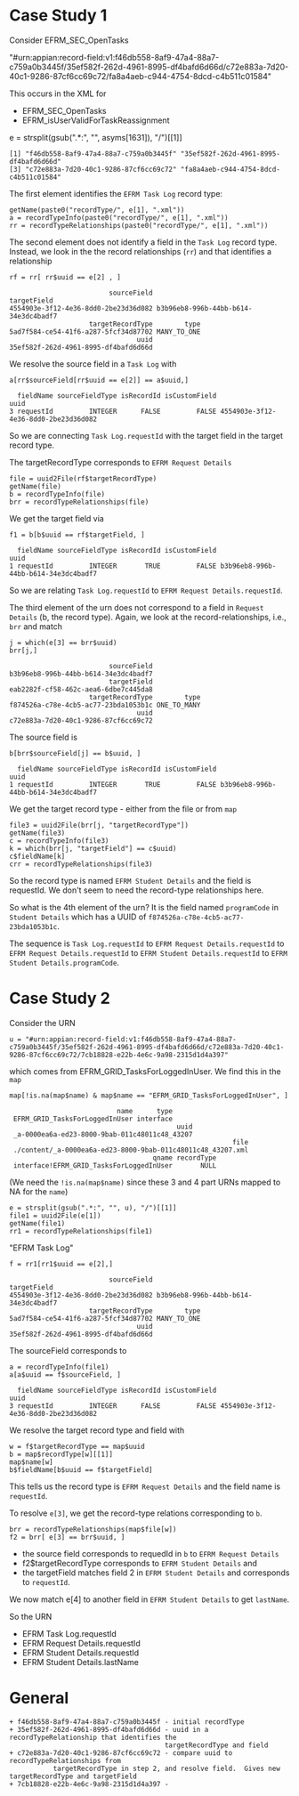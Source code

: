 # Case Study 1
Consider EFRM_SEC_OpenTasks

"#urn:appian:record-field:v1:f46db558-8af9-47a4-88a7-c759a0b3445f/35ef582f-262d-4961-8995-df4bafd6d66d/c72e883a-7d20-40c1-9286-87cf6cc69c72/fa8a4aeb-c944-4754-8dcd-c4b511c01584" 


This occurs in the XML for 
+ EFRM_SEC_OpenTasks 
+ EFRM_isUserValidForTaskReassignment 


e = strsplit(gsub(".*:", "", asyms[1631]), "/")[[1]]
```
[1] "f46db558-8af9-47a4-88a7-c759a0b3445f" "35ef582f-262d-4961-8995-df4bafd6d66d"
[3] "c72e883a-7d20-40c1-9286-87cf6cc69c72" "fa8a4aeb-c944-4754-8dcd-c4b511c01584"
```

The first element identifies the `EFRM Task Log` record type:
```
getName(paste0("recordType/", e[1], ".xml"))
a = recordTypeInfo(paste0("recordType/", e[1], ".xml"))
rr = recordTypeRelationships(paste0("recordType/", e[1], ".xml"))
```

The second element does not identify a field in the `Task Log` record type.
Instead, we look in the the record relationships (`rr`) and that identifies a relationship
```
rf = rr[ rr$uuid == e[2] , ]
```
```
                         sourceField                          targetField
4554903e-3f12-4e36-8dd0-2be23d36d082 b3b96eb8-996b-44bb-b614-34e3dc4badf7
                    targetRecordType        type
5ad7f584-ce54-41f6-a287-5fcf34d87702 MANY_TO_ONE
                                uuid
35ef582f-262d-4961-8995-df4bafd6d66d
```

We resolve the source field in a `Task Log` with 
```
a[rr$sourceField[rr$uuid == e[2]] == a$uuid,]
```
```
  fieldName sourceFieldType isRecordId isCustomField                                 uuid
3 requestId         INTEGER      FALSE         FALSE 4554903e-3f12-4e36-8dd0-2be23d36d082
```

So we are connecting `Task Log.requestId` with the target field in the target record type.


The targetRecordType corresponds to `EFRM Request Details`
```
file = uuid2File(rf$targetRecordType)
getName(file)
b = recordTypeInfo(file)
brr = recordTypeRelationships(file)
```
We get the target field via
```
f1 = b[b$uuid == rf$targetField, ]
```
```
  fieldName sourceFieldType isRecordId isCustomField                                 uuid
1 requestId         INTEGER       TRUE         FALSE b3b96eb8-996b-44bb-b614-34e3dc4badf7
```

So we are relating `Task Log.requestId` to `EFRM Request Details.requestId`.


The third element of the urn does not correspond to a field in `Request Details` (b, the record
type).  Again, we look at the record-relationships, i.e., `brr` and 
match 
```
j = which(e[3] == brr$uuid)
brr[j,]
```
```
                         sourceField
b3b96eb8-996b-44bb-b614-34e3dc4badf7
                         targetField
eab2282f-cf58-462c-aea6-6dbe7c445da8
                    targetRecordType        type
f874526a-c78e-4cb5-ac77-23bda1053b1c ONE_TO_MANY
                                uuid
c72e883a-7d20-40c1-9286-87cf6cc69c72
```

The source field is
```
b[brr$sourceField[j] == b$uuid, ]
```
```
  fieldName sourceFieldType isRecordId isCustomField                                 uuid
1 requestId         INTEGER       TRUE         FALSE b3b96eb8-996b-44bb-b614-34e3dc4badf7
```


We get the target record type - either from the file or from `map`
```
file3 = uuid2File(brr[j, "targetRecordType"])
getName(file3)
c = recordTypeInfo(file3)
k = which(brr[j, "targetField"] == c$uuid)
c$fieldName[k]
crr = recordTypeRelationships(file3)
```
So the record type is named `EFRM Student Details`
and the field is requestId.
We don't seem to need the record-type relationships here.


So what is the 4th element of the urn?
It is the field named `programCode` in `Student Details` which has a UUID of 
`f874526a-c78e-4cb5-ac77-23bda1053b1c`.


The sequence is 
`Task Log.requestId` to `EFRM Request Details.requestId` to `EFRM Request Details.requestId` to
`EFRM Student Details.requestId` to `EFRM Student Details.programCode`.




# Case Study 2

Consider the URN 
```
u = "#urn:appian:record-field:v1:f46db558-8af9-47a4-88a7-c759a0b3445f/35ef582f-262d-4961-8995-df4bafd6d66d/c72e883a-7d20-40c1-9286-87cf6cc69c72/7cb18828-e22b-4e6c-9a98-2315d1d4a397" 
```
which comes from EFRM_GRID_TasksForLoggedInUser.
We find this in the `map`
```
map[!is.na(map$name) & map$name == "EFRM_GRID_TasksForLoggedInUser", ]
```
```
                           name      type
 EFRM_GRID_TasksForLoggedInUser interface
                                          uuid
 _a-0000ea6a-ed23-8000-9bab-011c48011c48_43207
                                                        file
 ./content/_a-0000ea6a-ed23-8000-9bab-011c48011c48_43207.xml
                                    qname recordType
 interface!EFRM_GRID_TasksForLoggedInUser       NULL
```
(We need the `!is.na(map$name)` since these 3 and 4 part URNs mapped to NA for the `name`)


```
e = strsplit(gsub(".*:", "", u), "/")[[1]]
file1 = uuid2File(e[1])
getName(file1)
rr1 = recordTypeRelationships(file1)
```
"EFRM Task Log"


```
f = rr1[rr1$uuid == e[2],]
```
```
                         sourceField                          targetField
4554903e-3f12-4e36-8dd0-2be23d36d082 b3b96eb8-996b-44bb-b614-34e3dc4badf7
                    targetRecordType        type
5ad7f584-ce54-41f6-a287-5fcf34d87702 MANY_TO_ONE
                                uuid
35ef582f-262d-4961-8995-df4bafd6d66d
```

The sourceField corresponds to 
```
a = recordTypeInfo(file1)
a[a$uuid == f$sourceField, ]
```
```
  fieldName sourceFieldType isRecordId isCustomField                                 uuid
3 requestId         INTEGER      FALSE         FALSE 4554903e-3f12-4e36-8dd0-2be23d36d082
```

We resolve the target record type and field with
```
w = f$targetRecordType == map$uuid
b = map$recordType[w][[1]]
map$name[w]
b$fieldName[b$uuid == f$targetField]
```
This tells us the record type is `EFRM Request Details` and the field name is `requestId`.



To resolve `e[3]`, we get the record-type relations corresponding to `b`.
```
brr = recordTypeRelationships(map$file[w])
f2 = brr[ e[3] == brr$uuid, ]
```
+ the source field corresponds to requedId in `b` to `EFRM Request Details`
+ f2$targetRecordType corresponds to `EFRM Student Details` and 
+ the targetField matches field 2 in `EFRM Student Details` and corresponds to `requestId`.



We now match e[4] to another field in `EFRM Student Details` to get `lastName`.

So the URN 
+ EFRM Task Log.requestId
+ EFRM Request Details.requestId
+ EFRM Student Details.requestId
+ EFRM Student Details.lastName



# General

```
+ f46db558-8af9-47a4-88a7-c759a0b3445f - initial recordType
+ 35ef582f-262d-4961-8995-df4bafd6d66d - uuid in a recordTypeRelationship that identifies the
                                       targetRecordType and field
+ c72e883a-7d20-40c1-9286-87cf6cc69c72 - compare uuid to recordTypeRelationships from
           targetRecordType in step 2, and resolve field.  Gives new targetRecordType and targetField
+ 7cb18828-e22b-4e6c-9a98-2315d1d4a397 - 

```
